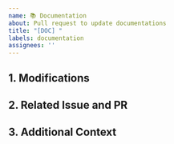 ```yaml
---
name: 📚 Documentation
about: Pull request to update documentations
title: "[DOC] "
labels: documentation
assignees: ''
---
```


## 1. Modifications

<!-- 
A clear and concise description of what changes you made to the documentation. 
-->

## 2. Related Issue and PR

<!--
If this documentation is related to an issue or a pull request, please link it 
here.

If you are sure a related issue or PR can be closed after merging this pull
request, use the keyword `closes` in front of the issue or PR number. 

For example:

- closes #123
- closes #124
-->

## 3. Additional Context

<!--
Add any other context or screenshots about the documentation changes here.
-->